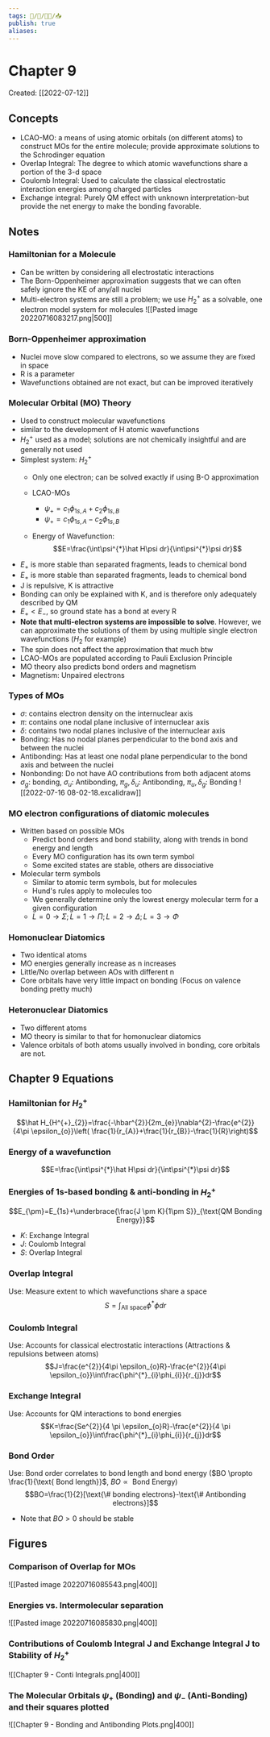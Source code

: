 ```yaml
---
tags: 🧠️/📝️/👨‍🏫/📥️
publish: true
aliases: 
---
```

# Chapter 9
Created:  [[2022-07-12]]

## Concepts
* LCAO-MO: a means of using atomic orbitals (on different atoms) to construct MOs for the entire molecule; provide approximate solutions to the Schrodinger equation
* Overlap Integral: The degree to which atomic wavefunctions share a portion of the 3-d space
* Coulomb Integral: Used to calculate the classical electrostatic interaction energies among charged particles
* Exchange integral: Purely QM effect with unknown interpretation-but provide the net energy to make the bonding favorable.


## Notes
### Hamiltonian for a Molecule
* Can be written by considering all electrostatic interactions
* The Born-Oppenheimer approximation suggests that we can often safely ignore the KE of any/all nuclei
* Multi-electron systems are still a problem; we use $H^{+}_{2}$ as a solvable, one electron model system for molecules
![[Pasted image 20220716083217.png|500]]


### Born-Oppenheimer approximation
* Nuclei move slow compared to electrons, so we assume they are fixed in space
* R is a parameter
* Wavefunctions obtained are not exact, but can be improved iteratively

### Molecular Orbital (MO) Theory
* Used to construct molecular wavefunctions 
* similar to the development of H atomic wavefunctions 
* $H^{+}_{2}$ used as a model; solutions are not chemically insightful and are generally not used
* Simplest system:  $H^{+}_{2}$
	* Only one electron; can be solved exactly if using B-O approximation

	* LCAO-MOs
		* $\psi_{+}=c_{1}\phi_{1s,A}+c_{2}\phi_{1s,B}$
		* $\psi_{+}=c_{1}\phi_{1s,A}-c_{2}\phi_{1s,B}$
	* Energy of Wavefunction:
	 $$E=\frac{\int\psi^{*}\hat H\psi dr}{\int\psi^{*}\psi dr}$$
* $E_{+}$ is more stable than separated fragments, leads to chemical bond
* $E_{+}$ is more stable than separated fragments, leads to chemical bond
* J is repulsive, K is attractive
* Bonding can only be explained with K, and is therefore only adequately described by QM
* $E_{+}<E_{-}$, so ground state has a bond at every R
* **Note that multi-electron systems are impossible to solve**. However, we can approximate the solutions of them by using multiple single electron wavefunctions ($H_{2}$ for example) 
* The spin does not affect the approximation that much btw
* LCAO-MOs are populated according to Pauli Exclusion Principle
* MO theory also predicts bond orders and magnetism
* Magnetism: Unpaired electrons
### Types of MOs
* $\sigma$: contains electron density on the internuclear axis
* $\pi$: contains one nodal plane inclusive of internuclear axis
* $\delta$: contains two nodal planes inclusive of the internuclear axis
* Bonding: Has no nodal planes perpendicular to the bond axis and between the nuclei
* Antibonding: Has at least one nodal plane perpendicular to the bond axis and between the nuclei
* Nonbonding: Do not have AO contributions from both adjacent atoms
* $\sigma_{g}$: bonding, $\sigma_{u}$: Antibonding, $\pi_{g},\delta_{u}$: Antibonding, $\pi_{u},\delta_{g}$: Bonding
![[2022-07-16 08-02-18.excalidraw]]

### MO electron configurations of diatomic molecules
* Written based on possible MOs
	* Predict bond orders and bond stability, along with trends in bond energy and length
	* Every MO configuration has its own term symbol
	* Some excited states are stable, others are dissociative
* Molecular term symbols
	* Similar to atomic term symbols, but for molecules
	* Hund's rules apply to molecules too
	* We generally determine only the lowest energy molecular term for a given configuration
	* $L= 0 \to \Sigma; L= 1 \to \Pi; L= 2 \to \Delta; L= 3 \to \Phi$ 

### Homonuclear Diatomics
* Two identical atoms
* MO energies generally increase as n increases
* Little/No overlap between AOs with different n
* Core orbitals have very little impact on bonding (Focus on valence bonding pretty much)

### Heteronuclear Diatomics
* Two different atoms
* MO theory is similar to that for homonuclear diatomics
* Valence orbitals of both atoms usually involved in bonding, core orbitals are not.

## Chapter 9 Equations
### Hamiltonian for $H^{+}_{2}$ 
$$\hat H_{H^{+}_{2}}=\frac{-\hbar^{2}}{2m_{e}}\nabla^{2}-\frac{e^{2}}{4\pi \epsilon_{o}}\left( \frac{1}{r_{A}}+\frac{1}{r_{B}}-\frac{1}{R}\right)$$

### Energy of a wavefunction
$$E=\frac{\int\psi^{*}\hat H\psi dr}{\int\psi^{*}\psi dr}$$
### Energies of 1s-based bonding & anti-bonding in $H^{+}_{2}$
$$E_{\pm}=E_{1s}+\underbrace{\frac{J \pm K}{1\pm S}}_{\text{QM Bonding Energy}}$$
* $K$: Exchange Integral
* $J$: Coulomb Integral
* $S$: Overlap Integral

### Overlap Integral
Use: Measure extent to which wavefunctions share a space
$$S=\int_{\text{All space}}\phi^{*}\phi dr$$
### Coulomb Integral
Use: Accounts for classical electrostatic interactions (Attractions & repulsions between atoms)
$$J=\frac{e^{2}}{4\pi \epsilon_{o}R}-\frac{e^{2}}{4\pi \epsilon_{o}}\int\frac{\phi^{*}_{i}\phi_{i}}{r_{j}}dr$$
### Exchange Integral
Use: Accounts for QM interactions to bond energies
$$K=\frac{Se^{2}}{4 \pi \epsilon_{o}R}-\frac{e^{2}}{4 \pi \epsilon_{o}}\int\frac{\phi^{*}_{i}\phi_{i}}{r_{j}}dr$$

### Bond Order
Use: Bond order correlates to bond length and bond energy ($BO \propto \frac{1}{\text{ Bond length}}$, $BO \propto\text{ Bond Energy}$)
$$BO=\frac{1}{2}[\text{\# bonding electrons}-\text{\# Antibonding electrons}]$$
* Note that $BO >0$ should be stable
## Figures
### Comparison of Overlap for MOs
![[Pasted image 20220716085543.png|400]]
### Energies vs. Intermolecular separation
![[Pasted image 20220716085830.png|400]]

### Contributions of Coulomb Integral J and Exchange Integral J to Stability of $H^{+}_{2}$ 

![[Chapter 9 - Conti Integrals.png|400]]
### The Molecular Orbitals $\psi_{+}$ (Bonding) and $\psi_{-}$ (Anti-Bonding) and their squares plotted

![[Chapter 9 - Bonding and Antibonding Plots.png|400]]
